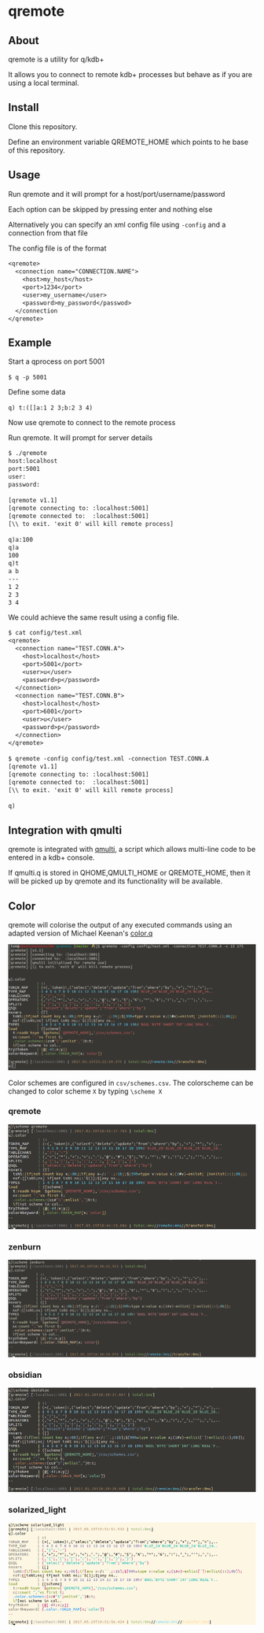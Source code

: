 # qremote
## About
qremote is a utility for q/kdb+

It allows you to connect to remote kdb+ processes but behave as if you are using a local terminal.

## Install
Clone this repository.

Define an environment variable QREMOTE_HOME which points to he base of this repository.

## Usage 
Run qremote and it will prompt for a host/port/username/password

Each option can be skipped by pressing enter and nothing else

Alternatively you can specify an xml config file using `-config` and a connection from that file

The config file is of the format

    <qremote>
      <connection name="CONNECTION.NAME">
        <host>my_host</host>
        <port>1234</port>
        <user>my_username</user>
        <password>my_password</passwod>
      </connection
    </qremote>

## Example
Start a qprocess on port 5001

`$ q -p 5001`

Define some data

`q) t:([]a:1 2 3;b:2 3 4)`

Now use qremote to connect to the remote process

Run qremote. It will prompt for server details
	
	$ ./qremote
	host:localhost
	port:5001
	user:
	password:
	
	[qremote v1.1]
	[qremote connecting to: :localhost:5001]
	[qremote connected to:  :localhost:5001]
	[\\ to exit. 'exit 0' will kill remote process]

	q)a:100	
	q)a
	100
	q)t
	a b
	---
	1 2
	2 3
	3 4

We could achieve the same result using a config file.

    $ cat config/test.xml
    <qremote> 
      <connection name="TEST.CONN.A">
        <host>localhost</host>
        <port>5001</port>
        <user>u</user>
        <password>p</password>
      </connection>
      <connection name="TEST.CONN.B">
        <host>localhost</host>
        <port>6001</port>
        <user>u</user>
        <password>p</password>
      </connection>  
    </qremote>

    $ qremote -config config/test.xml -connection TEST.CONN.A
    [qremote v1.1]
    [qremote connecting to: :localhost:5001]
    [qremote connected to:  :localhost:5001]
    [\\ to exit. 'exit 0' will kill remote process]

    q)

## Integration with qmulti
qremote is integrated with [qmulti](https://github.com/t-martin/qmulti), a script which allows multi-line code to be entered in a kdb+ console. 

If qmulti.q is stored in QHOME,QMULTI_HOME or QREMOTE_HOME, then it will be picked up by qremote and its functionality will be available.

## Color
qremote will colorise the output of any executed commands using an adapted version of Michael Keenan's [color.q](https://github.com/mkeenan-kdb/color)

![alt text](img/qremote-color.PNG?raw=true)

Color schemes are configured in `csv/schemes.csv`. The colorscheme can be changed to color scheme `X` by typing `\scheme X`

### qremote

![alt text](img/qremote-scheme.PNG?raw=true)

### zenburn

![alt text](img/zenburn-scheme.PNG?raw=true)

### obsidian

![alt text](img/obsidian-scheme.PNG?raw=true)

### solarized_light

![alt text](img/solarized_light-scheme.PNG?raw=true)

